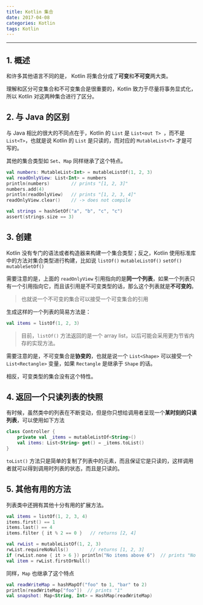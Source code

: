 ```yaml
---
title: Kotlin 集合
date: 2017-04-08
categories: Kotlin
tags: Kotlin
---
```


---

## 1. 概述

和许多其他语言不同的是， Kotlin 将集合分成了**可变**和**不可变**两大类。

理解和区分可变集合和不可变集合是很重要的，Kotlin 致力于尽量将事务显式化，所以 Kotlin 对这两种集合进行了区分。

## 2. 与 Java 的区别

与 Java 相比的很大的不同点在于，Kotlin 的 `List` 是 `List<out T> `，而不是 `List<T>`，也就是说 Kotlin 的 `List` 是只读的，而对应的 `MutableList<T>` 才是可写的。

其他的集合类型如 `Set`、`Map` 同样继承了这个特点。

```kotlin
val numbers: MutableList<Int> = mutableListOf(1, 2, 3)
val readOnlyView: List<Int> = numbers
println(numbers)        // prints "[1, 2, 3]"
numbers.add(4)
println(readOnlyView)   // prints "[1, 2, 3, 4]"
readOnlyView.clear()    // -> does not compile

val strings = hashSetOf("a", "b", "c", "c")
assert(strings.size == 3)
```

## 3. 创建

Kotlin 没有专门的语法或者构造器来构建一个集合类型；反之，Kotlin 使用标准库中的方法对集合类型进行构建，比如说  `listOf()` `mutableListOf()` `setOf()` `mutableSetOf()`

需要注意的是，上面的 `readOnlyView` 引用指向的是**同一个列表**，如果一个列表只有一个引用指向它，而且该引用是不可变类型的话，那么这个列表就是**不可变的**。

> 也就说一个不可变的集合可以接受一个可变集合的引用


生成这样的一个列表的简易方法是：

```kotlin
val items = listOf(1, 2, 3)
```

> 目前，`listOf()` 方法返回的是一个 array list，以后可能会采用更为节省内存的实现方法。


需要注意的是，不可变集合是**协变的**，也就是说一个 `List<Shape>` 可以接受一个 `List<Rectangle>` 变量，如果 `Rectangle` 是继承于 `Shape` 的话。

相反，可变类型的集合没有这个特性。

## 4. 返回一个只读列表的快照

有时候，虽然类中的列表在不断变动，但是你只想给调用者呈现一个**某时刻的只读列表**，可以使用如下方法

```kotlin
class Controller {
    private val _items = mutableListOf<String>()
    val items: List<String> get() = _items.toList()
}
```

`toList()` 方法只是简单的复制了列表中的元素，而且保证它是只读的，这样调用者就可以得到调用时列表的状态，而且是只读的。

## 5. 其他有用的方法

列表类中还拥有其他十分有用的扩展方法。

```kotlin
val items = listOf(1, 2, 3, 4)
items.first() == 1
items.last() == 4
items.filter { it % 2 == 0 }   // returns [2, 4]

val rwList = mutableListOf(1, 2, 3)
rwList.requireNoNulls()        // returns [1, 2, 3]
if (rwList.none { it > 6 }) println("No items above 6")  // prints "No items above 6"
val item = rwList.firstOrNull()
```

同样，`Map` 也继承了这个特点

```kotlin
val readWriteMap = hashMapOf("foo" to 1, "bar" to 2)
println(readWriteMap["foo"])  // prints "1"
val snapshot: Map<String, Int> = HashMap(readWriteMap)
```
